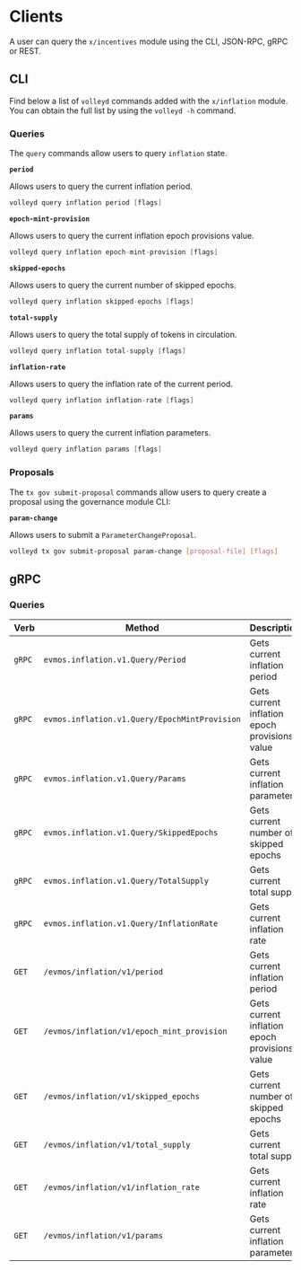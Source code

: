 <!--
order: 8
-->

# Clients

A user can query the `x/incentives` module using the CLI, JSON-RPC, gRPC or
REST.

## CLI

Find below a list of `volleyd` commands added with the `x/inflation` module. You
can obtain the full list by using the `volleyd -h` command.

### Queries

The `query` commands allow users to query `inflation` state.

**`period`**

Allows users to query the current inflation period.

```go
volleyd query inflation period [flags]
```

**`epoch-mint-provision`**

Allows users to query the current inflation epoch provisions value.

```go
volleyd query inflation epoch-mint-provision [flags]
```

**`skipped-epochs`**

Allows users to query the current number of skipped epochs.

```go
volleyd query inflation skipped-epochs [flags]
```

**`total-supply`**

Allows users to query the total supply of tokens in circulation.

```go
volleyd query inflation total-supply [flags]
```

**`inflation-rate`**

Allows users to query the inflation rate of the current period.

```go
volleyd query inflation inflation-rate [flags]
```

**`params`**

Allows users to query the current inflation parameters.

```go
volleyd query inflation params [flags]
```

### Proposals

The `tx gov submit-proposal` commands allow users to query create a proposal
using the governance module CLI:

**`param-change`**

Allows users to submit a `ParameterChangeProposal`.

```bash
volleyd tx gov submit-proposal param-change [proposal-file] [flags]
```

## gRPC

### Queries

| Verb   | Method                                        | Description                                   |
| ------ | --------------------------------------------- | --------------------------------------------- |
| `gRPC` | `evmos.inflation.v1.Query/Period`             | Gets current inflation period                 |
| `gRPC` | `evmos.inflation.v1.Query/EpochMintProvision` | Gets current inflation epoch provisions value |
| `gRPC` | `evmos.inflation.v1.Query/Params`             | Gets current inflation parameters             |
| `gRPC` | `evmos.inflation.v1.Query/SkippedEpochs`      | Gets current number of skipped epochs         |
| `gRPC` | `evmos.inflation.v1.Query/TotalSupply`        | Gets current total supply                     |
| `gRPC` | `evmos.inflation.v1.Query/InflationRate`      | Gets current inflation rate                   |
| `GET`  | `/evmos/inflation/v1/period`                  | Gets current inflation period                 |
| `GET`  | `/evmos/inflation/v1/epoch_mint_provision`    | Gets current inflation epoch provisions value |
| `GET`  | `/evmos/inflation/v1/skipped_epochs`          | Gets current number of skipped epochs         |
| `GET`  | `/evmos/inflation/v1/total_supply`          | Gets current total supply                     |
| `GET`  | `/evmos/inflation/v1/inflation_rate`          | Gets current inflation rate                   |
| `GET`  | `/evmos/inflation/v1/params`                  | Gets current inflation parameters             |
